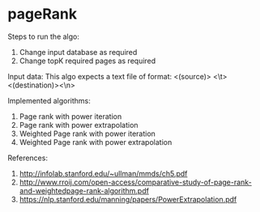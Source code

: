 # pageRank
Steps to run the algo:
1. Change input database as required
2. Change topK required pages as required

Input data:
This algo expects a text file of format:
<(source)> <\t> <(destination)><\n>

Implemented algorithms:
1. Page rank with power iteration
2. Page rank with power extrapolation
3. Weighted Page rank with power iteration
4. Weighted Page rank with power extrapolation

References:
1. http://infolab.stanford.edu/~ullman/mmds/ch5.pdf
2. http://www.rroij.com/open-access/comparative-study-of-page-rank-and-weightedpage-rank-algorithm.pdf
3. https://nlp.stanford.edu/manning/papers/PowerExtrapolation.pdf

